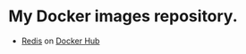 # My Docker images repository.

- [Redis](https://github.com/racc-costa/dockerfiles/tree/master/redis) on [Docker Hub](https://hub.docker.com/r/racccosta/redis/) 
